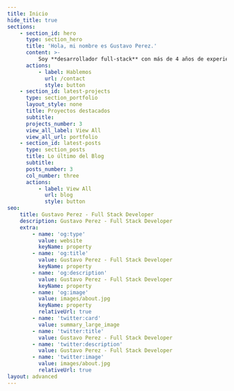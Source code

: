 ```yaml
---
title: Inicio
hide_title: true
sections:
    - section_id: hero
      type: section_hero
      title: 'Hola, mi nombre es Gustavo Perez.'
      content: >-
          Soy **desarrollador full-stack** con más de 4 años de experiencia, me dedico crear y mantener aplicaciones web principalmente como **backend developer** en tecnologías como PHP, Node.js y actualmente dando mis primeros pasos con Python. También me desempeño como **frontend developer** con HTML, CSS y Javascript así mismo frameworks y librerías como Vue.js, React, Tailwind CSS y Bootstrap.
      actions:
          - label: Hablemos
            url: /contact
            style: button
    - section_id: latest-projects
      type: section_portfolio
      layout_style: none
      title: Proyectos destacados
      subtitle:
      projects_number: 3
      view_all_label: View All
      view_all_url: portfolio
    - section_id: latest-posts
      type: section_posts
      title: Lo último del Blog
      subtitle:
      posts_number: 3
      col_number: three
      actions:
          - label: View All
            url: blog
            style: button
seo:
    title: Gustavo Perez - Full Stack Developer
    description: Gustavo Perez - Full Stack Developer
    extra:
        - name: 'og:type'
          value: website
          keyName: property
        - name: 'og:title'
          value: Gustavo Perez - Full Stack Developer
          keyName: property
        - name: 'og:description'
          value: Gustavo Perez - Full Stack Developer
          keyName: property
        - name: 'og:image'
          value: images/about.jpg
          keyName: property
          relativeUrl: true
        - name: 'twitter:card'
          value: summary_large_image
        - name: 'twitter:title'
          value: Gustavo Perez - Full Stack Developer
        - name: 'twitter:description'
          value: Gustavo Perez - Full Stack Developer
        - name: 'twitter:image'
          value: images/about.jpg
          relativeUrl: true
layout: advanced
---
```

